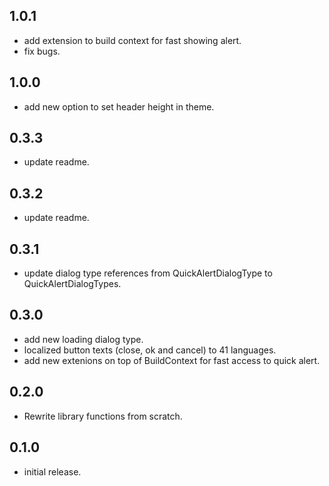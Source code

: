 ## 1.0.1

* add extension to build context for fast showing alert.
* fix bugs.

## 1.0.0

* add new option to set header height in theme.

## 0.3.3

* update readme.

## 0.3.2

* update readme.


## 0.3.1

* update dialog type references from QuickAlertDialogType to QuickAlertDialogTypes.


## 0.3.0

* add new loading dialog type.
* localized button texts (close, ok and cancel) to 41 languages.
* add new extenions on top of BuildContext for fast access to quick alert.

## 0.2.0

* Rewrite library functions from scratch.

## 0.1.0

* initial release.

